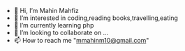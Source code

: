 - 👋 Hi, I’m Mahin Mahfiz
- 👀 I’m interested in coding,reading books,travelling,eating
- 🌱 I’m currently learning php
- 💞️ I’m looking to collaborate on ...
- 📫 How to reach me "mmahinm10@gmail.com"

<!---
Mahin077/Mahin077 is a ✨ special ✨ repository because its `README.md` (this file) appears on your GitHub profile.
You can click the Preview link to take a look at your changes.
--->
